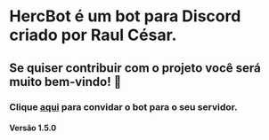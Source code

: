 # HercBot é um bot para Discord criado por Raul César.

## Se quiser contribuir com o projeto você será muito bem-vindo! 🤗

### Clique [aqui](https://discord.com/api/oauth2/authorize?client_id=998826027117719694&permissions=8&scope=bot%20applications.commands) para convidar o bot para o seu servidor.

#### Versão 1.5.0
